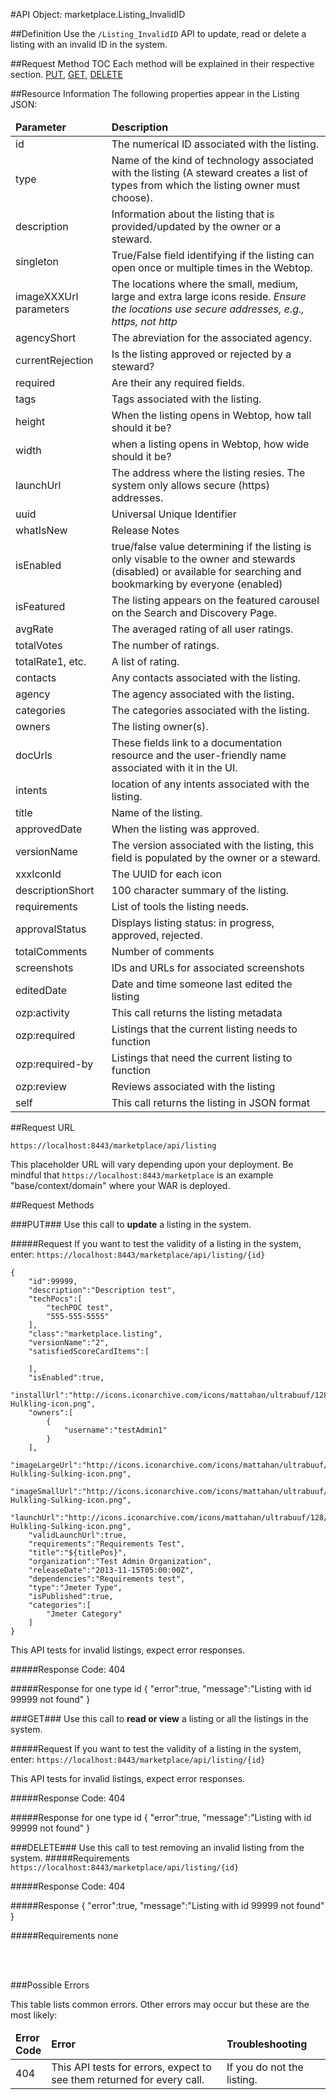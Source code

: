 #API Object: marketplace.Listing_InvalidID

##Definition 
Use the `/Listing_InvalidID` API to update, read or delete a listing with an invalid ID in the system. 

##Request Method TOC
Each method will be explained in their respective section.
[PUT](https://github.com/ozone-development/ozp-rest/blob/master/docs-external/rest/OZP_listing_invalidIdAPI.md#PUT), 
[GET](https://github.com/ozone-development/ozp-rest/blob/master/docs-external/rest/OZP_listing_invalidIdAPI.md#GET), 
[DELETE](https://github.com/ozone-development/ozp-rest/blob/master/docs-external/rest/OZP_listing_invalidIdAPI.md#DELETE)
<br>


##Resource Information
The following properties appear in the Listing JSON:

<table style="width:100%">
    <thead>
        <tr>
            <td><b>Parameter</b></td>
            <td><b>Description</b></td
        </tr>
    </thead>
    <tbody>
        <tr>
            <td>id</td>
            <td>The numerical ID associated with the listing.</td> 
        </tr>
        <tr>
            <td>type</td>
            <td>Name of the kind of technology associated with the listing (A steward creates a list of types from which the listing owner must choose).</td> 
        </tr>
        <tr>
            <td>description</td>
            <td>Information about the listing that is provided/updated by the owner or a steward.</td> 
        </tr>
        <tr>
            <td>singleton</td>
            <td>True/False field identifying if the listing can open once or multiple times in the Webtop.</td> 
        </tr>
        <tr>
            <td>imageXXXUrl parameters</td>
            <td>The locations where the small, medium, large and extra large icons reside. <i> Ensure the locations use secure addresses, e.g., https, not http </i> </td> 
        </tr>
        <tr>
            <td>agencyShort</td>
            <td>The abreviation for the associated agency.</td> 
        </tr>
        <tr>
            <td>currentRejection</td>
            <td>Is the listing approved or rejected by a steward?</td> 
        </tr>
        <tr>
            <td>required</td>
            <td>Are their any required fields.</td> 
        </tr>
        <tr>
            <td>tags</td>
            <td>Tags associated with the listing.</td> 
        </tr>
        <tr>
            <td>height</td>
            <td>When the listing opens in Webtop, how tall should it be?</td> 
        </tr>
        <tr>
            <td>width</td>
            <td>when a listing opens in Webtop, how wide should it be?</td> 
        </tr>
        <tr>
            <td>launchUrl</td>
            <td>The address where the listing resies. The system only allows secure (https) addresses.</td> 
        </tr>
        <tr>
            <td>uuid</td>
            <td>Universal Unique Identifier</td> 
        </tr>
        <tr>
            <td>whatIsNew</td>
            <td>Release Notes</td> 
        </tr>
        <tr>
            <td>isEnabled</td>
            <td>true/false value determining if the listing is only visable to the owner and stewards (disabled) or available for searching and bookmarking by everyone (enabled)</td> 
        </tr>
        <tr>
            <td>isFeatured</td>
            <td>The listing appears on the featured carousel on the Search and Discovery Page.</td> 
        </tr>
        <tr>
            <td>avgRate</td>
            <td>The averaged rating of all user ratings.</td> 
        </tr>
        <tr>
            <td>totalVotes</td>
            <td>The number of ratings.</td> 
        </tr>
        <tr>
            <td>totalRate1, etc.</td>
            <td>A list of rating.</td> 
        </tr>
        <tr>
            <td>contacts</td>
            <td>Any contacts associated with the listing.</td> 
        </tr>
        <tr>
            <td>agency</td>
            <td>The agency associated with the listing.</td> 
        </tr>
        <tr>
            <td>categories</td>
            <td>The categories associated with the listing.</td> 
        </tr>
        <tr>
            <td>owners</td>
            <td>The listing owner(s).</td> 
        </tr>
        <tr>
            <td>docUrls</td>
            <td>These fields link to a documentation resource and the user-friendly name associated with it in the UI.</td> 
        </tr>
        <tr>
            <td>intents</td>
            <td>location of any intents associated with the listing.</td> 
        </tr>
        <tr>
            <td>title</td>
            <td>Name of the listing.</td> 
        </tr>
        <tr>
            <td>approvedDate</td>
            <td>When the listing was approved.</td> 
        </tr>
        <tr>
            <td>versionName</td>
            <td>The version associated with the listing, this field is populated by the owner or a steward.</td> 
        </tr>
        <tr>
            <td>xxxIconId</td>
            <td>The UUID for each icon</td> 
        </tr>
        <tr>
            <td>descriptionShort</td>
            <td>100 character summary of the listing.</td> 
        </tr>
        <tr>
            <td>requirements</td>
            <td>List of tools the listing needs.</td> 
        </tr>
        <tr>
            <td>approvalStatus</td>
            <td>Displays listing status: in progress, approved, rejected.</td> 
        </tr>
        <tr>
            <td>totalComments</td>
            <td>Number of comments</td> 
        </tr>
        <tr>
            <td>screenshots</td>
            <td>IDs and URLs for associated screenshots</td> 
        </tr>
		<tr>
            <td>editedDate</td>
            <td>Date and time someone last edited the listing</td> 
        </tr>
		<tr>
            <td>ozp:activity</td>
            <td>This call returns the listing metadata</td> 
        </tr>
		<tr>
            <td>ozp:required</td>
            <td>Listings that the current listing needs to function</td> 
        </tr>
		<tr>
            <td>ozp:required-by</td>
            <td>Listings that need the current listing to function</td> 
        </tr>
		<tr>
            <td>ozp:review</td>
            <td>Reviews associated with the listing</td> 
        </tr>
		<tr>
            <td>self</td>
            <td>This call returns the listing in JSON format</td> 
        </tr>
    </tbody>
</table>
 
##Request URL

`https://localhost:8443/marketplace/api/listing`

This placeholder URL will vary depending upon your deployment. Be mindful that `https://localhost:8443/marketplace` is an example "base/context/domain" where your WAR is deployed.  


##Request Methods

###<a name=PUT>PUT</a>###
Use this call to **update** a listing in the system.

#####Request
If you want to test the validity of a listing in the system, enter:
`https://localhost:8443/marketplace/api/listing/{id}`

	{  
	    "id":99999,
	    "description":"Description test",
	    "techPocs":[  
	        "techPOC test",
	        "555-555-5555"
	    ],
	    "class":"marketplace.listing",
	    "versionName":"2",
	    "satisfiedScoreCardItems":[  
	
	    ],
	    "isEnabled":true,
	    "installUrl":"http://icons.iconarchive.com/icons/mattahan/ultrabuuf/128/Comics-Hulkling-icon.png",
	    "owners":[  
    	    {  
    	        "username":"testAdmin1"
    	    }
    	],
	    "imageLargeUrl":"http://icons.iconarchive.com/icons/mattahan/ultrabuuf/128/Comics-Hulkling-Sulking-icon.png",
	    "imageSmallUrl":"http://icons.iconarchive.com/icons/mattahan/ultrabuuf/128/Comics-Hulkling-Sulking-icon.png",
	    "launchUrl":"http://icons.iconarchive.com/icons/mattahan/ultrabuuf/128/Comics-Hulkling-Sulking-icon.png",
	    "validLaunchUrl":true,
	    "requirements":"Requirements Test",
	    "title":"${titlePos}",
	    "organization":"Test Admin Organization",
	    "releaseDate":"2013-11-15T05:00:00Z",
	    "dependencies":"Requirements test",
	    "type":"Jmeter Type",
	    "isPublished":true,
	    "categories":[  
	        "Jmeter Category"
	    ]
	}

This API tests for invalid listings, expect error responses. 

#####Response Code:
404

#####Response for one type id
	{
    	"error":true,
    	"message":"Listing with id 99999 not found"
	}


###<a name=GET>GET</a>###
Use this call to **read or view** a listing or all the listings in the system.

#####Request
If you want to test the validity of a listing in the system, enter:
`https://localhost:8443/marketplace/api/listing/{id}`
 
This API tests for invalid listings, expect error responses. 

#####Response Code:
404

#####Response for one type id
	{
    	"error":true,
    	"message":"Listing with id 99999 not found"
	}



###<a name=DELETE>DELETE</a>###
Use this call to test removing an invalid listing from the system.
#####Requirements
`https://localhost:8443/marketplace/api/listing/{id}`

#####Response Code:
404

#####Response
	{
    	"error":true,
    	"message":"Listing with id 99999 not found"
	}   
       
#####Requirements
none

<br>
<br>




###Possible Errors

This table lists common errors. Other errors may occur but these are the most likely:
<table style="width:100%">
    <thead>
        <tr>    
            <td><b>Error <br> Code</b></td>
            <td><b>Error</b></td>
            <td><b>Troubleshooting</b></td>
        </tr>
    </thead>
    <tbody>
        <tr>
            <td>404
            <td>This API tests for errors, expect to see them returned for every call.
            <td>If you do not  the listing.</td> 
        </tr> 
    </tbody>
</table> 



